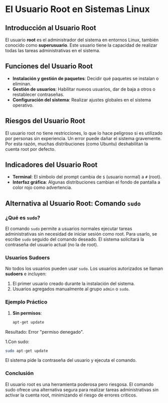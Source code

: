 # El Usuario Root en Sistemas Linux

## Introducción al Usuario Root
El usuario **root** es el administrador del sistema en entornos Linux, también conocido como **superusuario**. Este usuario tiene la capacidad de realizar todas las tareas administrativas en el sistema.

## Funciones del Usuario Root
- **Instalación y gestión de paquetes**: Decidir qué paquetes se instalan o eliminan.  
- **Gestión de usuarios**: Habilitar nuevos usuarios, dar de baja a otros o restablecer contraseñas.  
- **Configuración del sistema**: Realizar ajustes globales en el sistema operativo.  

## Riesgos del Usuario Root
El usuario root no tiene restricciones, lo que lo hace peligroso si es utilizado por personas sin experiencia. Un error puede dañar el sistema gravemente. Por esta razón, muchas distribuciones (como Ubuntu) deshabilitan la cuenta root por defecto.

## Indicadores del Usuario Root
- **Terminal**: El símbolo del prompt cambia de `$` (usuario normal) a `#` (root).  
- **Interfaz gráfica**: Algunas distribuciones cambian el fondo de pantalla a color rojo como advertencia.  

## Alternativa al Usuario Root: Comando `sudo`
### ¿Qué es `sudo`?
El comando `sudo` permite a usuarios normales ejecutar tareas administrativas sin necesidad de iniciar sesión como root. Para usarlo, se escribe `sudo` seguido del comando deseado. El sistema solicitará la contraseña del usuario actual (no la de root).

### Usuarios Sudoers
No todos los usuarios pueden usar `sudo`. Los usuarios autorizados se llaman **sudoers** e incluyen:
1. El primer usuario creado durante la instalación del sistema.  
2. Usuarios agregados manualmente al grupo `admin` o `sudo`.  

### Ejemplo Práctico
1. **Sin permisos**:  
   ```bash
   apt-get update
Resultado: Error "permiso denegado".

1.Con sudo:

 ```bash
sudo apt-get update
 ```
El sistema pide la contraseña del usuario y ejecuta el comando.

### Conclusión
El usuario root es una herramienta poderosa pero riesgosa. El comando sudo ofrece una alternativa segura para realizar tareas administrativas sin activar la cuenta root, minimizando el riesgo de errores críticos.
